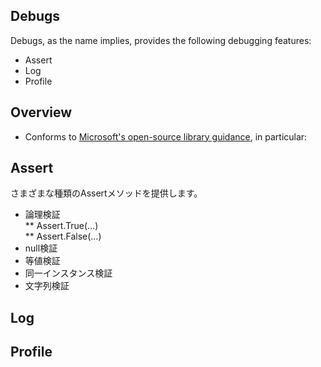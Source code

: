 ## Debugs
Debugs, as the name implies, provides the following debugging features:  
* Assert
* Log
* Profile

## Overview
* Conforms to [Microsoft's open-source library guidance](https://docs.microsoft.com/en-us/dotnet/standard/library-guidance/), in particular:


## Assert
さまざまな種類のAssertメソッドを提供します。
* 論理検証  
** Assert.True(...)  
** Assert.False(...)  
* null検証
* 等値検証
* 同一インスタンス検証
* 文字列検証

## Log  

## Profile
